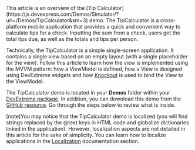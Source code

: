 <article data-show="/Demos/TipCalculator/">
This article is an overview of the [Tip Calculator](https://js.devexpress.com/Demos/Simulator/?url=/Demos/TipCalculator&sm=3) demo. The TipCalculator is a cross-platform mobile application that provides a quick and convenient way to calculate tips for a check. Inputting the sum from a check, users get the total tips due, as well as the totals and tips per person.

Technically, the TipCalculator is a simple single-screen application. It contains a single view based on an empty layout (with a single placeholder for the view). Follow this article to learn how the view is implemented using the MVVM pattern: how a ViewModel is defined, how a View is designed using DevExtreme widgets and how [Knockout](https://knockoutjs.com) is used to bind the View to the ViewModel.

The TipCalculator demo is located in your **Demos** folder within your [DevExtreme package](/concepts/Common/07%20DevExtreme%20Packages '/Documentation/Guide/Common/DevExtreme_Packages/'). In addition, you can download this demo from the [GitHub resource](https://github.com/DevExpress/DevExtreme-14.2-TipCalculator-Knockout). Go through the steps below to review what is inside.

[note]You may notice that the TipCalculator demo is localized (you will find strings replaced by the @text keys in HTML code and globalize dictionaries linked in the application). However, localization aspects are not detailed in this article for the sake of simplicity. You can learn how to localize applications in the [Localization](/concepts/40%20SPA%20Framework/6%20Localization '/Documentation/Guide/SPA_Framework/Localization/') documentation section.
</article>